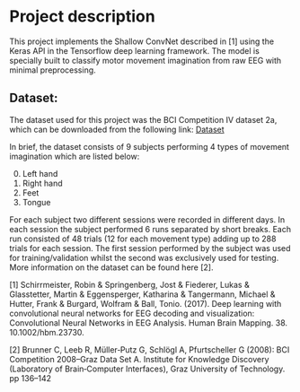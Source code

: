 
# **Project description**

This project implements the Shallow ConvNet described in [1] using the Keras API in the Tensorflow deep learning framework. The model is specially built to classify motor movement imagination from raw EEG with minimal preprocessing.

## Dataset:

The dataset used for this project was the BCI Competition IV dataset 2a, which can be downloaded from the following link: [Dataset](http://bnci-horizon-2020.eu/database/data-sets)

In brief, the dataset consists of 9 subjects performing 4 types of movement imagination which are listed below:

0.	Left hand
1.	Right hand
2.	Feet
3.	Tongue

For each subject two different sessions were recorded in different days. In each session the subject performed 6 runs separated by short breaks. Each run consisted of 48 trials (12 for each movement type) adding up to 288 trials for each session. The first session performed by the subject was used for training/validation whilst the second was exclusively used for testing. More information on the dataset can be found here [2].









[1] Schirrmeister, Robin & Springenberg, Jost & Fiederer, Lukas & Glasstetter, Martin & Eggensperger, Katharina & Tangermann, Michael & Hutter, Frank & Burgard, Wolfram & Ball, Tonio. (2017). Deep learning with convolutional neural networks for EEG decoding and visualization: Convolutional Neural Networks in EEG Analysis. Human Brain Mapping. 38. 10.1002/hbm.23730. 

[2] Brunner C, Leeb R, Müller‐Putz G, Schlögl A, Pfurtscheller G (2008): BCI Competition 2008–Graz Data Set A. Institute for Knowledge Discovery (Laboratory of Brain‐Computer Interfaces), Graz University of Technology. pp 136–142



